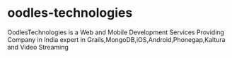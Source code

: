 oodles-technologies
===================

OodlesTechnologies is a Web and Mobile Development Services Providing Company in India expert in Grails,MongoDB,iOS,Android,Phonegap,Kaltura and Video Streaming
